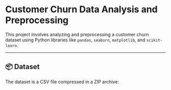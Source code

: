 # Customer Churn Data Analysis and Preprocessing

This project involves analyzing and preprocessing a customer churn dataset using Python libraries like `pandas`, `seaborn`, `matplotlib`, and `scikit-learn`.

---

## 📦 Dataset

The dataset is a CSV file compressed in a ZIP archive:
